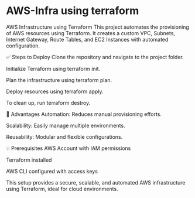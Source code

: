 # AWS-Infra using terraform
AWS Infrastructure using Terraform
This project automates the provisioning of AWS resources using Terraform. It creates a custom VPC, Subnets, Internet Gateway, Route Tables, and EC2 Instances with automated configuration.

✅ Steps to Deploy
Clone the repository and navigate to the project folder.

Initialize Terraform using terraform init.

Plan the infrastructure using terraform plan.

Deploy resources using terraform apply.

To clean up, run terraform destroy.

🚀 Advantages
Automation: Reduces manual provisioning efforts.

Scalability: Easily manage multiple environments.

Reusability: Modular and flexible configurations.

💡 Prerequisites
AWS Account with IAM permissions

Terraform installed

AWS CLI configured with access keys

This setup provides a secure, scalable, and automated AWS infrastructure using Terraform, ideal for cloud environments.
